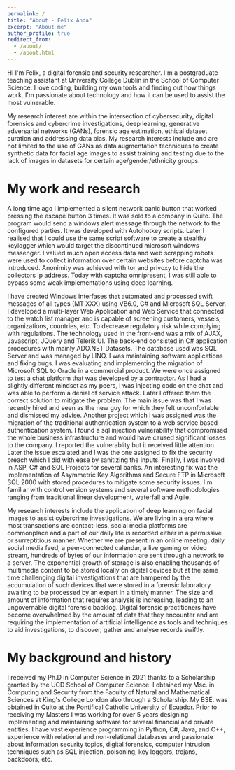 ```yaml
---
permalink: /
title: "About - Felix Anda"
excerpt: "About me"
author_profile: true
redirect_from: 
  - /about/
  - /about.html
---
```


Hi I'm Felix, a digital forensic and security researcher. I'm a postgraduate teaching assistant at University College Dublin in the School of Computer Science.  I love coding, building my own tools and finding out how things work. I'm passionate about technology and how it can be used to assist the most vulnerable.

My research interest are within the intersection of cybersecurity, digital forensics and cybercrime investigations, deep learning, generative adversarial networks (GANs), forensic age estimation, ethical dataset curation and addressing data bias. My research interests include and are not limited to the use of GANs as data augmentation techniques to create synthetic data for facial age images to assist training and testing due to the lack of images in datasets for certain age/gender/ethnicity groups.


My work and research
======
A long time ago I implemented a silent network panic button that worked pressing the escape button 3 times. It was sold to a company in Quito. The program would send a windows alert message through the network to the configured parties. It was developed with Autohotkey scripts. Later I realised that I could use the same script software to create a stealthy keylogger which would target the discontinued microsoft windows messenger. I valued much open access data and web scrapping robots were used to collect information over certain websites before captcha was introduced. Anonimity was achieved with tor and privoxy to hide the collectors ip address. Today with captcha omnipresent, I was still able to bypass some weak implementations using deep learning.

I have created Windows interfases that automated and processed swift messages of all types (MT XXX) using VB6.0, C# and Microsoft SQL Server. I developed a multi-layer Web Application and Web Service that connected to the watch list manager and is capable of screening customers, vessels, organizations, countries, etc. To decrease regulatory risk while complying with regulations. The technology used in the front-end was a mix of AJAX, Javascript, JQuery and Telerik UI. The back-end consisted in C# application procedures with mainly ADO.NET Datasets. The database used was SQL Server and was managed by LINQ. I was maintaining software applications and fixing bugs. I was evaluating and implementing the migration of Microsoft SQL to Oracle in a commercial product. We were once assigned to test a chat platform that was developed by a contractor. As I had a slightly different mindset as my peers, I was injecting code on the chat and was able to perform a denial of service attack. Later I offered them the correct solution to mitigate the problem. The main issue was that I was recently hired and seen as the new guy for which they felt uncomfortable and dismissed my advise. Another project which I was assigned was the migration of the traditional authentication system to a web service based authentication system. I found a sql injection vulnerability that compromised the whole business infrastructure and would have caused significant losses to the company. I reported the vulnerablity but it received little attention. Later the issue escalated and I was the one assigned to fix the security breach which I did with ease by sanitizing the inputs. Finally, I was involved in ASP, C# and SQL Projects for several banks. An interesting fix was the implementation of Asymmetric Key Algorithms and Secure FTP in Microsoft SQL 2000 with stored procedures to mitigate some security issues. I'm familiar with control version systems and several software methodologies ranging from traditional linear development, waterfall and Agile.

My research interests include the application of deep learning on facial images to assist cybercrime investigations. We are living in a  era where most transactions are contact-less, social media platforms are commonplace and a part of our daily life is recorded either in a permissive or surreptitious manner. Whether we are present in an online meeting, daily social media feed, a peer-connected calendar, a live gaming or video stream, hundreds of bytes of our information are sent through a network to a server. The exponential growth of storage is also enabling thousands of multimedia content to be stored locally on digital devices but at the same time challenging digital investigations that are hampered by the accumulation of such devices that were stored in a forensic laboratory awaiting to be processed by an expert in a timely manner. The size and amount of information that requires analysis is increasing, leading to an ungovernable digital forensic backlog. Digital forensic practitioners have become overwhelmed by the amount of data that they encounter and are requiring the implementation of artificial intelligence as tools and techniques to aid investigations, to discover, gather and analyse records swiftly.


My background and history
======

I received my Ph.D in Computer Science in 2021 thanks to a Scholarship granted by the UCD School of Computer Science. I obtained my Msc. in Computing and Security from the Faculty of Natural and Mathematical Sciences at King's College London also through a Scholarship. My BSE. was obtained in Quito at the Pontifical Catholic University of Ecuador. Prior to receiving my Masters I was working for over 5 years designing implementing and maintaining software for several financial and private entities. I have vast experience programming in Python, C#, Java, and C++, experience with relational and non-relational databases and passionate about information security topics, digital forensics, computer intrusion techniques such as SQL injection, poisoning, key loggers, trojans, backdoors, etc.
